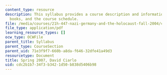 ```yaml
---
content_type: resource
description: This syllabus provides a course description and information on grading,
  books, and the course schedule.
file: /media/courses/21h-447-nazi-germany-and-the-holocaust-fall-2004/cdc2b1b734f3b3421d50b838d5406b98_MIT21H_447f04_sylls07.pdf
file_type: application/pdf
learning_resource_types: []
ocw_type: OCWFile
parent_title: Syllabus
parent_type: CourseSection
parent_uid: 71e3f9f7-660b-a8da-f646-32dfe41a49d3
resourcetype: Document
title: Spring 2007, David Ciarlo
uid: cdc2b1b7-34f3-b342-1d50-b838d5406b98
---
```

